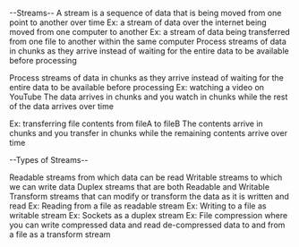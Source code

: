 --Streams--
A stream is a sequence of data that is being moved from one point to another over
time
Ex: a stream of data over the internet being moved from one computer to another
Ex: a stream of data being transferred from one file to another within the same
computer
Process streams of data in chunks as they arrive instead of waiting for the entire
data to be available before processing

Process streams of data in chunks as they arrive instead of waiting for the entire
data to be available before processing
Ex: watching a video on YouTube
The data arrives in chunks and you watch in chunks while the rest of the data
arrives over time

Ex: transferring file contents from fileA to fileB
The contents arrive in chunks and you transfer in chunks while the remaining
contents arrive over time


--Types of Streams--

Readable streams from which data can be read
Writable streams to which we can write data
Duplex streams that are both Readable and Writable
Transform streams that can modify or transform the data as it is written and read
Ex: Reading from a file as readable stream
Ex: Writing to a file as writable stream
Ex: Sockets as a duplex stream
Ex: File compression where you can write compressed data and read
de-compressed data to and from a file as a transform stream